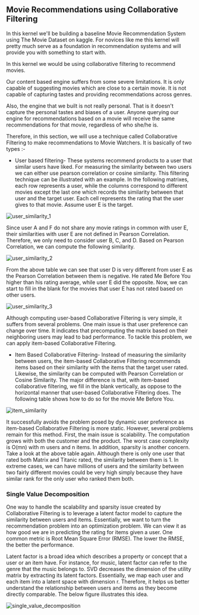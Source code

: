## Movie Recommendations using Collaborative Filtering
In this kernel we'll be building a baseline Movie Recommendation System using The Movie Dataset on kaggle. For novices like me this kernel will pretty much serve as a foundation in recommendation systems and will provide you with something to start with.

In this kernel we would be using collaborative filtering to recommend movies.

Our content based engine suffers from some severe limitations. It is only capable of suggesting movies which are close to a certain movie. It is not capable of capturing tastes and providing recommendations across genres.

Also, the engine that we built is not really personal. That is it doesn't capture the personal tastes and biases of a user. Anyone querying our engine for recommendations based on a movie will receive the same recommendations for that movie, regardless of who she/he is.

Therefore, in this section, we will use a technique called Collaborative Filtering to make recommendations to Movie Watchers. It is basically of two types :-

- User based filtering- These systems recommend products to a user that similar users have liked. For measuring the similarity between two users we can either use pearson correlation or cosine similarity. This filtering technique can be illustrated with an example. In the following matrixes, each row represents a user, while the columns correspond to different movies except the last one which records the similarity between that user and the target user. Each cell represents the rating that the user gives to that movie. Assume user E is the target.

![user_similarity_1](https://user-images.githubusercontent.com/60546202/157715682-59c03d82-7ff0-4f5b-ba62-62639b147716.png)

Since user A and F do not share any movie ratings in common with user E, their similarities with user E are not defined in Pearson Correlation. Therefore, we only need to consider user B, C, and D. Based on Pearson Correlation, we can compute the following similarity.

![user_similarity_2](https://user-images.githubusercontent.com/60546202/157715718-6f2dcdc2-f66f-4471-8739-4f0444e4cc7c.png)

From the above table we can see that user D is very different from user E as the Pearson Correlation between them is negative. He rated Me Before You higher than his rating average, while user E did the opposite. Now, we can start to fill in the blank for the movies that user E has not rated based on other users.

![user_similarity_3](https://user-images.githubusercontent.com/60546202/157715745-bc152204-9f6b-4f37-84e2-a1d0803a1664.png)

Although computing user-based Collaborative Filtering is very simple, it suffers from several problems. One main issue is that user preference can change over time. It indicates that precomputing the matrix based on their neighboring users may lead to bad performance. To tackle this problem, we can apply item-based Collaborative Filtering.

- Item Based Collaborative Filtering- Instead of measuring the similarity between users, the item-based Collaborative Filtering recommends items based on their similarity with the items that the target user rated. Likewise, the similarity can be computed with Pearson Correlation or Cosine Similarity. The major difference is that, with item-based collaborative filtering, we fill in the blank vertically, as oppose to the horizontal manner that user-based Collaborative Filtering does. The following table shows how to do so for the movie Me Before You.

![item_similarity](https://user-images.githubusercontent.com/60546202/157715826-0b19b096-a1c8-400b-8f49-c25d808c4728.png)

It successfully avoids the problem posed by dynamic user preference as item-based Collaborative Filtering is more static. However, several problems remain for this method. First, the main issue is scalability. The computation grows with both the customer and the product. The worst case complexity is O(mn) with m users and n items. In addition, sparsity is another concern. Take a look at the above table again. Although there is only one user that rated both Matrix and Titanic rated, the similarity between them is 1. In extreme cases, we can have millions of users and the similarity between two fairly different movies could be very high simply because they have similar rank for the only user who ranked them both.

### Single Value Decomposition

One way to handle the scalability and sparsity issue created by Collaborative Filtering is to leverage a latent factor model to capture the similarity between users and items. Essentially, we want to turn the recommendation problem into an optimization problem. We can view it as how good we are in predicting the rating for items given a user. One common metric is Root Mean Square Error (RMSE). The lower the RMSE, the better the performance.

Latent factor is a broad idea which describes a property or concept that a user or an item have. For instance, for music, latent factor can refer to the genre that the music belongs to. SVD decreases the dimension of the utility matrix by extracting its latent factors. Essentially, we map each user and each item into a latent space with dimension r. Therefore, it helps us better understand the relationship between users and items as they become directly comparable. The below figure illustrates this idea.

![single_value_decomposition](https://user-images.githubusercontent.com/60546202/157715793-e7f9bf4b-dfb5-4f46-a726-ad051bfdcbaa.png)

